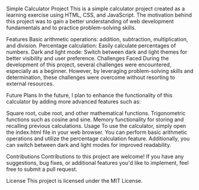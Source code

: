 Simple Calculator Project
This is a simple calculator project created as a learning exercise using HTML, CSS, and JavaScript. The motivation behind this project was to gain a better understanding of web development fundamentals and to practice problem-solving skills.

Features
Basic arithmetic operations: addition, subtraction, multiplication, and division.
Percentage calculation: Easily calculate percentages of numbers.
Dark and light mode: Switch between dark and light themes for better visibility and user preference.
Challenges Faced
During the development of this project, several challenges were encountered, especially as a beginner. However, by leveraging problem-solving skills and determination, these challenges were overcome without resorting to external resources.

Future Plans
In the future, I plan to enhance the functionality of this calculator by adding more advanced features such as:

Square root, cube root, and other mathematical functions.
Trigonometric functions such as cosine and sine.
Memory functionality for storing and recalling previous calculations.
Usage
To use the calculator, simply open the index.html file in your web browser. You can perform basic arithmetic operations and utilize the percentage calculation feature. Additionally, you can switch between dark and light modes for improved readability.

Contributions
Contributions to this project are welcome! If you have any suggestions, bug fixes, or additional features you'd like to implement, feel free to submit a pull request.

License
This project is licensed under the MIT License.
